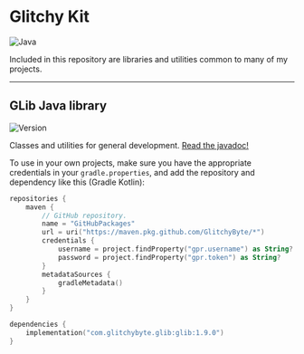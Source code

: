 # Glitchy Kit

![Java](https://img.shields.io/badge/Java-21-orange)

Included in this repository are libraries and utilities common to many of my projects.

---
## GLib Java library
![Version](https://img.shields.io/badge/Version-1.9.0-blue)

Classes and utilities for general development.
[Read the javadoc!](https://glitchybyte.github.io/glitchy-kit/)

To use in your own projects, make sure you have the appropriate credentials in your `gradle.properties`, and add the repository and dependency like this (Gradle Kotlin):

```kotlin
repositories {
    maven {
        // GitHub repository.
        name = "GitHubPackages"
        url = uri("https://maven.pkg.github.com/GlitchyByte/*")
        credentials {
            username = project.findProperty("gpr.username") as String?
            password = project.findProperty("gpr.token") as String?
        }
        metadataSources {
            gradleMetadata()
        }
    }
}

dependencies {
    implementation("com.glitchybyte.glib:glib:1.9.0")
}
```
